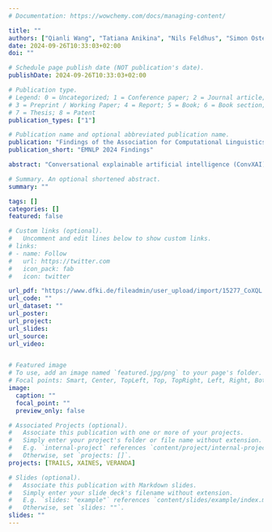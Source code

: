 ```yaml
---
# Documentation: https://wowchemy.com/docs/managing-content/

title: ""
authors: ["Qianli Wang", "Tatiana Anikina", "Nils Feldhus", "Simon Ostermann", "Sebastian Möller"}]
date: 2024-09-26T10:33:03+02:00
doi: ""

# Schedule page publish date (NOT publication's date).
publishDate: 2024-09-26T10:33:03+02:00

# Publication type.
# Legend: 0 = Uncategorized; 1 = Conference paper; 2 = Journal article;
# 3 = Preprint / Working Paper; 4 = Report; 5 = Book; 6 = Book section;
# 7 = Thesis; 8 = Patent
publication_types: ["1"]

# Publication name and optional abbreviated publication name.
publication: "Findings of the Association for Computational Linguistics: EMNLP 2024"
publication_short: "EMNLP 2024 Findings"

abstract: "Conversational explainable artificial intelligence (ConvXAI) systems based on large language models (LLMs) have garnered significant interest from the research community in natural language processing (NLP) and human-computer interaction (HCI). Such systems can provide answers to user questions about explanations in dialogues, have the potential to enhance users' comprehension and offer more information about the decision-making and generation processes of LLMs. Currently available ConvXAI systems are based on intent recognition rather than free chat, as this has been found to be more precise and reliable in identifying users' intentions. However, the recognition of intents still presents a challenge in the case of ConvXAI, since little training data exist and the domain is highly specific, as there is a broad range of XAI methods to map requests onto. In order to bridge this gap, we present CoXQL, the first dataset for user intent recognition in ConvXAI, covering 31 intents, seven of which require filling multiple slots. Subsequently, we enhance an existing parsing approach by incorporating template validations, and conduct an evaluation of several LLMs on CoXQL using different parsing strategies. We conclude that the improved parsing approach (MP+) surpasses the performance of previous approaches. We also discover that intents with multiple slots remain highly challenging for LLMs."

# Summary. An optional shortened abstract.
summary: ""

tags: []
categories: []
featured: false

# Custom links (optional).
#   Uncomment and edit lines below to show custom links.
# links:
# - name: Follow
#   url: https://twitter.com
#   icon_pack: fab
#   icon: twitter

url_pdf: "https://www.dfki.de/fileadmin/user_upload/import/15277_CoXQL.pdf"
url_code: ""
url_dataset: ""
url_poster:
url_project:
url_slides:
url_source:
url_video:


# Featured image
# To use, add an image named `featured.jpg/png` to your page's folder. 
# Focal points: Smart, Center, TopLeft, Top, TopRight, Left, Right, BottomLeft, Bottom, BottomRight.
image:
  caption: ""
  focal_point: ""
  preview_only: false

# Associated Projects (optional).
#   Associate this publication with one or more of your projects.
#   Simply enter your project's folder or file name without extension.
#   E.g. `internal-project` references `content/project/internal-project/index.md`.
#   Otherwise, set `projects: []`.
projects: [TRAILS, XAINES, VERANDA]

# Slides (optional).
#   Associate this publication with Markdown slides.
#   Simply enter your slide deck's filename without extension.
#   E.g. `slides: "example"` references `content/slides/example/index.md`.
#   Otherwise, set `slides: ""`.
slides: ""
---
```

